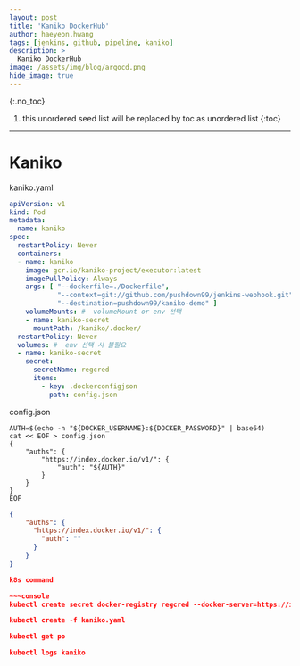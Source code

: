 ```yaml
---
layout: post
title: 'Kaniko DockerHub' 
author: haeyeon.hwang
tags: [jenkins, github, pipeline, kaniko]
description: >
  Kaniko DockerHub
image: /assets/img/blog/argocd.png
hide_image: true
---
```



{:.no_toc}
1. this unordered seed list will be replaced by toc as unordered list
{:toc}

---

# Kaniko

kaniko.yaml 

~~~yaml
apiVersion: v1
kind: Pod
metadata:
  name: kaniko
spec:
  restartPolicy: Never
  containers:
  - name: kaniko
    image: gcr.io/kaniko-project/executor:latest
    imagePullPolicy: Always
    args: [ "--dockerfile=./Dockerfile",
            "--context=git://github.com/pushdown99/jenkins-webhook.git",
            "--destination=pushdown99/kaniko-demo" ]
    volumeMounts: #  volumeMount or env 선택
    - name: kaniko-secret
      mountPath: /kaniko/.docker/
  restartPolicy: Never
  volumes: #  env 선택 시 불필요
  - name: kaniko-secret
    secret:
      secretName: regcred
      items:
        - key: .dockerconfigjson
          path: config.json
~~~

config.json

~~~console
AUTH=$(echo -n "${DOCKER_USERNAME}:${DOCKER_PASSWORD}" | base64)
cat << EOF > config.json
{
    "auths": {
        "https://index.docker.io/v1/": {
            "auth": "${AUTH}"
        }
    }
}
EOF
~~~

~~~json
{
    "auths": {
      "https://index.docker.io/v1/": {
        "auth": ""
      }
    }
}

k8s command 

~~~console
kubectl create secret docker-registry regcred --docker-server=https://index.docker.io/v1/ --docker-username= --docker-password= --docker-email=

kubectl create -f kaniko.yaml

kubectl get po

kubectl logs kaniko

~~~